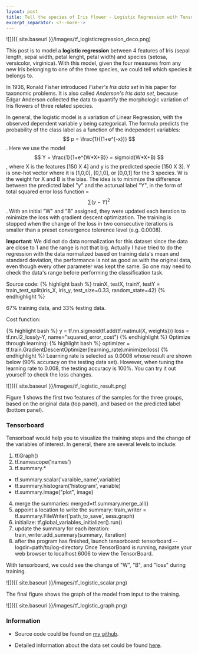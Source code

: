 ```yaml
---
layout: post
title: Tell the species of Iris flower - Logistic Regression with Tensorflow 
excerpt_separator: <!--more-->
---
```

<script src="http://cdn.mathjax.org/mathjax/latest/MathJax.js?config=TeX-AMS-MML_HTMLorMML"></script>

![]({{ site.baseurl }}/images/tf_logisticregression_deco.png)
<!--more-->

This post is to model a **logistic regression** between 4 features of Iris (sepal length, sepal width, petal lenght, petal width) and species (setosa, versicolor, virginica). With this model, given the four measures from any new Iris belonging to one of the three species, we could tell which species it belongs to.

In 1936, Ronald Fisher introduced *Fisher's Iris data set* in his paper for taxonomic problems. It is also called *Anderson's Iris data set*, because Edgar Anderson collected the data to quantify the morphologic variation of Iris flowers of three related species.

In general, the logistic model is a variation of Linear Regression, with the observed dependent variable y being categorical. The formula predicts the probability of the class label as a function of the independent variables: $$ p = \frac{1}{(1+e^{-x})} $$. Here we use the model $$ Y = \frac{1}{1+e^{W*X+B}} = sigmoid(W*X+B) $$, where X is the features [150 X 4] and y is the predicted specie [150 X 3]. Y is one-hot vector where it is [1,0,0], [0,1,0], or [0,0,1] for the 3 species. W is the weight for X and B is the bias. The idea is to minimize the difference between the predicted label "y" and the acturual label "Y", in the form of total squared error loss function = $$ \sum (y - Y)^2 $$. With an initial "W" and "B" assigned, they were updated each iteration to minimize the loss with gradient descent optimization. The training is stopped when the change of the loss in two consecutive iterations is smaller than a preset convergence tolerence level (e.g. 0.0008).

**Important**: We did not do data normalization for this dataset since the data are close to 1 and the range is not that big. Actually I have tried to do the regression with the data normalized based on training data's mean and standard deviation, the performance is not as good as with the original data, even though every other parameter was kept the same. So one may need to check the data's range before performing the classification task.

Source code:
{% highlight bash %}
trainX, testX, trainY, testY = train_test_split(iris_X, iris_y, test_size=0.33, random_state=42)
{% endhighlight %}

67% training data, and 33% testing data.

Cost function:

{% highlight bash %}
y = tf.nn.sigmoid(tf.add(tf.matmul(X, weights)))
loss = tf.nn.l2_loss(y-Y, name="squared_error_cost")
{% endhighlight %}
Optimize through learning:
{% highlight bash %}
optimizer = tf.train.GradientDescentOptimizer(learning_rate).minimize(loss)
{% endhighlight %}
Learning rate is selected as 0.0008 whose result are shown below (90% accuracy on the testing data set). However, when tuning the learning rate to 0.008, the testing accuracy is 100%. You can try it out yourself to check the loss changes.


![]({{ site.baseurl }}/images/tf_logistic_result.png)

Figure 1 shows the first two features of the samples for the three groups, based on the original data (top panel), and based on the predicted label (bottom panel). 

### Tensorboard

Tensorboaf would help you to visualize the training steps and the change of the variables of interest. 
In general, there are several levels to include:
1.  tf.Graph()
2.  tf.namescope('names')
3.  tf.summary.*
+  tf.summary.scalar('varaible_name',variable)
+  tf.summary.histogram('histogram', variable)
+  tf.summary.image("plot", image)
4.  merge the summaries: merged=tf.summary.merge_all()    
5.  appoint a location to write the summary: train_writer = tf.summary.FileWriter('path_to_save', sess.graph)
6.  initialize: tf.global_variables_initializer().run()
7.  update the summary for each iteration: train_writer.add_summary(summary, iteration)
8.  after the program has finished, launch tensorboard:
tensorboard --logdir=path/to/log-directory
Once TensorBoard is running, navigate your web browser to localhost:6006 to view the TensorBoard.

With tensorboard, we could see the change of "W", "B", and "loss" during training.

![]({{ site.baseurl }}/images/tf_logistic_scalar.png)

The final figure shows the graph of the model from input to the training. 

![]({{ site.baseurl }}/images/tf_logistic_graph.png)


### Information
* Source code could be found on [my github](https://github.com/pestoo0221/tensorflow_logisticregressio).

* Detailed information about the data set could be found [here](https://en.wikipedia.org/wiki/Iris_flower_data_set).